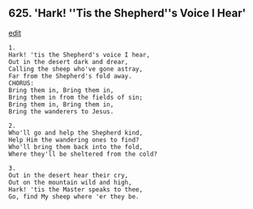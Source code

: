 
## 625.  'Hark! ''Tis the Shepherd''s Voice I Hear'
[edit](https://docs.google.com/document/d/12se7EqKfsIvYv7hieknpTqVzWyog6CLU/edit?mode=html)



    1.
    Hark! 'tis the Shepherd's voice I hear,
    Out in the desert dark and drear,
    Calling the sheep who've gone astray,
    Far from the Shepherd's fold away.
    CHORUS:
    Bring them in, Bring them in,
    Bring them in from the fields of sin;
    Bring them in, Bring them in,
    Bring the wanderers to Jesus.

    2.
    Who'll go and help the Shepherd kind,
    Help Him the wandering ones to find?
    Who'll bring them back into the fold,
    Where they'll be sheltered from the cold?

    3.
    Out in the desert hear their cry,
    Out on the mountain wild and high,
    Hark! 'tis the Master speaks to thee,
    Go, find My sheep where 'er they be.
